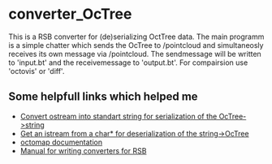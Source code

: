 converter_OcTree
=================

This is a RSB converter for (de)serializing OctTree data.
The main programm is a simple chatter which sends the OcTree to /pointcloud and simultaneosly receives its own message via /pointcloud.
The sendmessage will be written to 'input.bt' and the receivemessage to 'output.bt'.
For compairsion use 'octovis' or 'diff'.


Some helpfull links which helped me
-----------------------------------

* [Convert ostream into standart string for serialization of the OcTree->string](http://stackoverflow.com/questions/3513173/converting-ostream-into-standard-string)
* [Get an istream from a char* for deserialization of the string->OcTree](http://stackoverflow.com/questions/7781898/get-an-istream-from-a-char)
* [octomap documentation](http://octomap.github.io/octomap/doc/)
* [Manual for writing converters for RSB](http://docs.cor-lab.org/rsb-manual/trunk/html/examples-writing-converters.html#tutorial-writing-converters)
